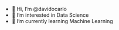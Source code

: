 - 👋 Hi, I’m @davidocarlo
- 👀 I’m interested in Data Science 
- 🌱 I’m currently learning Machine Learning
